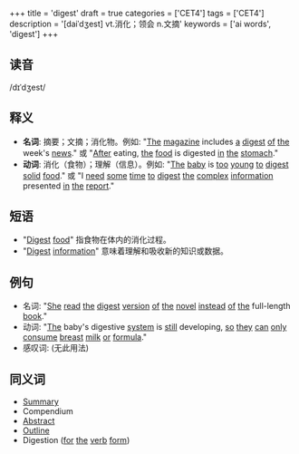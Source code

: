 +++
title = 'digest'
draft = true
categories = ['CET4']
tags = ['CET4']
description = '[daiˈdʒest] vt.消化；领会 n.文摘'
keywords = ['ai words', 'digest']
+++

## 读音
/dɪˈdʒest/

## 释义
- **名词**: 摘要；文摘；消化物。例如: "[The](/post/the/) [magazine](/post/magazine/) includes [a](/post/a/) [digest](/post/digest/) [of](/post/of/) [the](/post/the/) week's [news](/post/news/)." 或 "[After](/post/after/) eating, [the](/post/the/) [food](/post/food/) is digested [in](/post/in/) [the](/post/the/) [stomach](/post/stomach/)."
- **动词**: 消化（食物）；理解（信息）。例如: "[The](/post/the/) [baby](/post/baby/) is [too](/post/too/) [young](/post/young/) [to](/post/to/) [digest](/post/digest/) [solid](/post/solid/) [food](/post/food/)." 或 "I [need](/post/need/) [some](/post/some/) [time](/post/time/) [to](/post/to/) [digest](/post/digest/) [the](/post/the/) [complex](/post/complex/) [information](/post/information/) presented [in](/post/in/) [the](/post/the/) [report](/post/report/)."

## 短语
- "[Digest](/post/digest/) [food](/post/food/)" 指食物在体内的消化过程。
- "[Digest](/post/digest/) [information](/post/information/)" 意味着理解和吸收新的知识或数据。

## 例句
- 名词: "[She](/post/she/) [read](/post/read/) [the](/post/the/) [digest](/post/digest/) [version](/post/version/) [of](/post/of/) [the](/post/the/) [novel](/post/novel/) [instead](/post/instead/) [of](/post/of/) [the](/post/the/) full-length [book](/post/book/)."
- 动词: "[The](/post/the/) baby's digestive [system](/post/system/) is [still](/post/still/) developing, [so](/post/so/) [they](/post/they/) [can](/post/can/) [only](/post/only/) [consume](/post/consume/) [breast](/post/breast/) [milk](/post/milk/) [or](/post/or/) [formula](/post/formula/)."
- 感叹词: (无此用法)

## 同义词
- [Summary](/post/summary/)
- Compendium
- [Abstract](/post/abstract/)
- [Outline](/post/outline/)
- Digestion ([for](/post/for/) [the](/post/the/) [verb](/post/verb/) [form](/post/form/))
